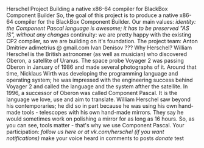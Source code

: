 * * H e r s c h e l   P r o j e c t  B u i l d i n g   a   n a t i v e   x 8 6 \ - 6 4   c o m p i l e r   f o r   B l a c k B o x   C o m p o n e n t   B u i l d e r  * *  S o ,   t h e   g o a l   o f   t h i s   p r o j e c t   i s   t o   p r o d u c e   a   n a t i v e   x 8 6 \ - 6 4   c o m p i l e r   f o r   t h e   B l a c k B o x   C o m p o n e n t   B u i l d e r \ .   * * O u r   m a i n   v a l u e s : * *  \ *   * * i d e n t i t y * * :   t h e   C o m p o n e n t   P a s c a l   l a n g u a g e   i s   a w e s o m e ;   i t   h a s   t o   b e   p r e s e r v e d   " A S   I S " ,   w i t h o u t   a n y   c h a n g e s  \ *   * * c o n t i n u i t y * * :   w e   a r e   p r e t t y   h a p p y   w i t h   t h e   e x i s t i n g   C P 2   c o m p i l e r ,   s o   w e   a r e   b u i l d i n g   o n   i t ' s   f o u n d a t i o n \ .   * * T h e   p r o j e c t   t e a m : * *  A n t o n   D m i t r i e v 	 a d i m e t r i u s   @   g m a i l \ . c o m  I v a n   D e n i s o v 	 ? ? ?   * * W h y   H e r s c h e l ? * *  W i l l i a m   H e r s c h e l   i s   t h e   B r i t i s h   a s t r o n o m e r   \ ( a s   w e l l   a s   m u s i c i a n \ )   w h o   d i s c o v e r e d   * * O b e r o n * * ,   a   s a t e l l i t e   o f   * * U r a n u s * * \ .   T h e   s p a c e   p r o b e   * * V o y a g e r * *   2   w a s   p a s s i n g   O b e r o n   i n   J a n u a r y   o f   1 9 8 6   a n d   m a d e   s e v e r a l   p h o t o g r a p h s   o f   i t \ .   A r o u n d   t h a t   t i m e ,   N i c k l a u s   * * W i r t h * *   w a s   d e v e l o p i n g   t h e   p r o g r a m m i n g   l a n g u a g e   a n d   o p e r a t i n g   s y s t e m ;   h e   w a s   i m p r e s s e d   w i t h   t h e   e n g i n e e r i n g   s u c c e s s   b e h i n d   V o y a g e r   2   a n d   c a l l e d   t h e   l a n g u a g e   a n d   t h e   s y s t e m   a f t h e r   t h e   s a t e l l i t e \ .   I n   1 9 9 6 ,   a   s u c c e s s o r   o f   O b e r o n   w a s   c a l l e d   * * C o m p o n e n t * *   * * P a s c a l * * \ .   I t   i s   t h e   l a n g u a g e   w e   l o v e ,   u s e   a n d   a i m   t o   t r a n s l a t e \ .  W i l l i a m   H e r s c h e l   s a w   b e y o n d   h i s   c o n t e m p o r a r i e s ;   h e   d i d   s o   i n   p a r t   b e c a u s e   h e   w a s   u s i n g   h i s   o w n   h a n d \ - m a d e   t o o l s   \ -   t e l e s c o p e s   w i t h   h i s   o w n   h a n d \ - m a d e   m i r r o r s \ .   T h e y   s a y   h e   w o u l d   s o m e t i m e s   w o r k   o n   p o l i s h i n g   a   m i r r o r   f o r   a s   l o n g   a s   1 6   h o u r s \ .   S o ,   a s   y o u   c a n   s e e ,   t o o l s   m a t t e r   \ -   t h a t ' s   w h y   w e   u s e   C o m p o n e n t   P a s c a l \ .   * * Y o u r   p a r t i c i p a t i o n : * *  \ *   f o l l o w   u s   h e r e   o r   a t   v k \ . c o m / h e r s c h e l   \ ( i f   y o u   w a n t   n o t i f i c a t i o n s \ )  \ *   m a k e   y o u r   v o i c e   h e a r d   i n   c o m m e n t s   t o   p o s t s  \ *   d o n a t e  \ *   t e s t  